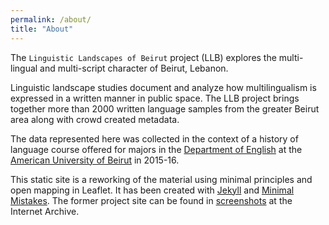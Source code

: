 ```yaml
---
permalink: /about/
title: "About"
---
```


The `Linguistic Landscapes of Beirut` project (LLB) explores the multi-lingual and multi-script character of Beirut, Lebanon. 

Linguistic landscape studies document and analyze how multilingualism is expressed in a written manner in public space. The LLB project brings together more than 2000 written language samples from the greater Beirut area along with crowd created metadata.

The data represented here was collected in the context of a history of language course offered for majors in the [Department of English](https://www.aub.edu.lb/fas/english/Pages/default.aspx) at the [American University of Beirut](https://www.aub.edu.lb/) in 2015-16. 

This static site is a reworking of the material using minimal principles and open mapping in Leaflet. It has been created with [Jekyll](https://jekyllrb.com/docs/) and [Minimal Mistakes](https://mmistakes.github.io/minimal-mistakes/). The former project site can be found in [screenshots](https://web.archive.org/web/20181215000000*/llbeirut.org) at the Internet Archive. 